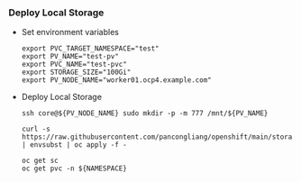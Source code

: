### Deploy Local Storage

* Set environment variables

  ```
  export PVC_TARGET_NAMESPACE="test"
  export PV_NAME="test-pv"
  export PVC_NAME="test-pvc"
  export STORAGE_SIZE="100Gi"
  export PV_NODE_NAME="worker01.ocp4.example.com"
  ```
  
* Deploy Local Storage
  ```
  ssh core@${PV_NODE_NAME} sudo mkdir -p -m 777 /mnt/${PV_NAME}
  
  curl -s https://raw.githubusercontent.com/pancongliang/openshift/main/storage/local_storage/01_deploy_local_storage.yaml | envsubst | oc apply -f -

  oc get sc
  oc get pvc -n ${NAMESPACE}
  ```
